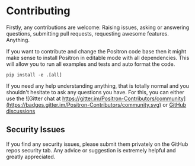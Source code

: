 # Contributing

Firstly, any contributions are welcome: Raising issues, asking or answering questions, submitting pull requests, requesting awesome features. Anything. 

If you want to contribute and change the Positron code base then it might make sense to install Positron in editable mode with all dependencies. This will allow you to run all examples and tests and auto format the code.

```shell
pip install -e .[all]
```

If you need any help understanding anything, that is totally normal and you shouldn't hesitate to ask any questions you have. 
For this, you can either use the ![Gitter chat at https://gitter.im/Positron-Contributors/community](https://badges.gitter.im/Positron-Contributors/community.svg) or [GitHub discussions](https://github.com/theRealProHacker/Positron/discussions)

## Security Issues

If you find any security issues, please submit them privately on the GitHub repos security tab. 
Any advice or suggestion is extremely helpful and greatly appreciated. 
